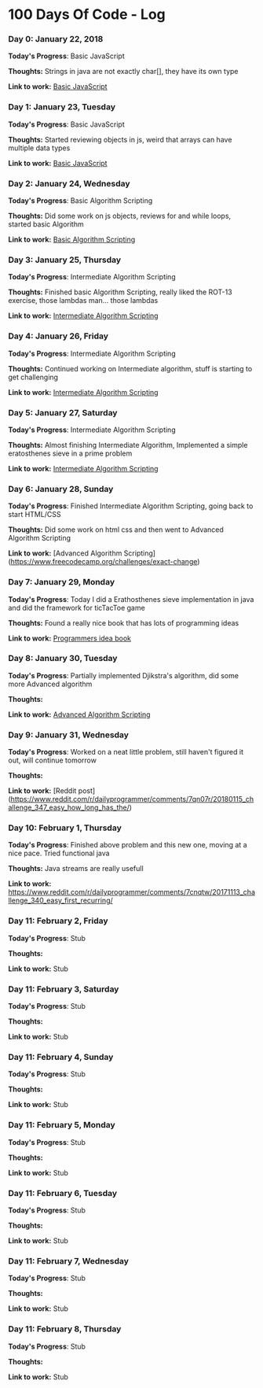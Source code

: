 # 100 Days Of Code - Log

### Day 0: January 22, 2018

**Today's Progress**: Basic JavaScript

**Thoughts:** Strings in java are not exactly char[], they have its own type

**Link to work:** [Basic JavaScript](https://www.freecodecamp.org/challenges/comment-your-javascript-code)

### Day 1: January 23, Tuesday

**Today's Progress**: Basic JavaScript

**Thoughts:**  Started reviewing objects in js, weird that arrays can have multiple data types

**Link to work:** [Basic JavaScript](https://www.freecodecamp.org/challenges/updating-object-properties)

### Day 2: January 24, Wednesday

**Today's Progress**: Basic Algorithm Scripting

**Thoughts:** Did some work on js objects, reviews for and while loops, started basic Algorithm

**Link to work:** [Basic Algorithm Scripting](https://www.freecodecamp.org/challenges/repeat-a-string-repeat-a-string)

### Day 3: January 25, Thursday


**Today's Progress**: Intermediate Algorithm Scripting

**Thoughts:** Finished basic Algorithm Scripting, really liked the ROT-13 exercise, those lambdas man... those lambdas

**Link to work:** [Intermediate Algorithm Scripting](https://www.freecodecamp.org/challenges/sum-all-numbers-in-a-range)

### Day 4: January 26, Friday


**Today's Progress**: Intermediate Algorithm Scripting

**Thoughts:** Continued working on Intermediate algorithm, stuff is starting to get challenging

**Link to work:** [Intermediate Algorithm Scripting](https://www.freecodecamp.org/challenges/missing-letters)


### Day 5: January 27, Saturday


**Today's Progress**: Intermediate Algorithm Scripting

**Thoughts:** Almost finishing Intermediate Algorithm, Implemented a simple eratosthenes sieve in a prime problem

**Link to work:** [Intermediate Algorithm Scripting](https://www.freecodecamp.org/challenges/steamroller)


### Day 6: January 28, Sunday


**Today's Progress**: Finished Intermediate Algorithm Scripting, going back to start HTML/CSS

**Thoughts:** Did some work on html css and then went to Advanced Algorithm Scripting

**Link to work:** [Advanced Algorithm Scripting] (https://www.freecodecamp.org/challenges/exact-change)


### Day 7: January 29, Monday


**Today's Progress**: Today I did a Erathosthenes sieve implementation in java and did the framework for ticTacToe game

**Thoughts:** Found a really nice book that has lots of programming ideas

**Link to work:** [Programmers idea book](http://www.coderslexicon.com/downloads/the-programmers-idea-book/)


### Day 8: January 30, Tuesday


**Today's Progress**: Partially implemented Djikstra's algorithm, did some more Advanced algorithm

**Thoughts:**

**Link to work:** [Advanced Algorithm Scripting](https://www.freecodecamp.org/challenges/pairwise)

### Day 9: January 31, Wednesday


**Today's Progress**: Worked on a neat little problem, still haven't figured it out, will continue tomorrow 

**Thoughts:**

**Link to work:** [Reddit post] (https://www.reddit.com/r/dailyprogrammer/comments/7qn07r/20180115_challenge_347_easy_how_long_has_the/)

### Day 10: February 1, Thursday


**Today's Progress**: Finished above problem and this new one, moving at a nice pace. Tried functional java

**Thoughts:** Java streams are really usefull

**Link to work:** https://www.reddit.com/r/dailyprogrammer/comments/7cnqtw/20171113_challenge_340_easy_first_recurring/

### Day 11: February 2, Friday


**Today's Progress**: Stub

**Thoughts:**

**Link to work:** Stub

### Day 11: February 3, Saturday


**Today's Progress**: Stub

**Thoughts:**

**Link to work:** Stub

### Day 11: February 4, Sunday


**Today's Progress**: Stub

**Thoughts:**

**Link to work:** Stub

### Day 11: February 5, Monday


**Today's Progress**: Stub

**Thoughts:**

**Link to work:** Stub

### Day 11: February 6, Tuesday


**Today's Progress**: Stub

**Thoughts:**

**Link to work:** Stub

### Day 11: February 7, Wednesday


**Today's Progress**: Stub

**Thoughts:**

**Link to work:** Stub

### Day 11: February 8, Thursday


**Today's Progress**: Stub

**Thoughts:**

**Link to work:** Stub